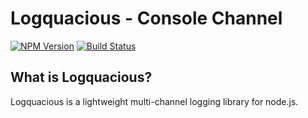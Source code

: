 # Logquacious - Console Channel

[![NPM Version](https://img.shields.io/npm/v/logquacious-channel.svg)](https://www.npmjs.com/package/logquacious-channel)
[![Build Status](https://travis-ci.org/jlekie/logquacious-channel.svg?branch=master)](https://travis-ci.org/jlekie/logquacious-channel)

## What is Logquacious?
Logquacious is a lightweight multi-channel logging library for node.js.